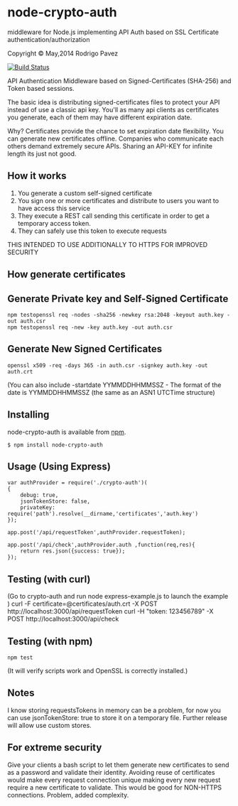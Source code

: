 node-crypto-auth
=======================

middleware for Node.js implementing API Auth based on  SSL Certificate
authentication/authorization

Copyright © May,2014 Rodrigo Pavez

[![Build Status](https://travis-ci.org/rpavez/node-crypto-auth.png)](https://travis-ci.org/rpavez/node-crypto-auth)

API Authentication Middleware based on Signed-Certificates (SHA-256) and Token based sessions.

The basic idea is distributing signed-certificates files to protect your API instead of use a classic api key.
You'll as many api clients as certificates you generate, each of them may have different expiration date.

Why? Certificates provide the chance to set expiration date flexibility. You can generate new certificates offline. 
Companies who communicate each others demand extremely secure APIs. Sharing an API-KEY for infinite length its just not good.

How it works
------------
1. You generate a custom self-signed certificate
2. You sign one or more certificates and distribute to users you want to have access this service
3. They execute a REST call sending this certificate in order to get a temporary access token.
4. They can safely use this token to execute requests

THIS INTENDED TO USE ADDITIONALLY TO HTTPS FOR IMPROVED SECURITY

How generate certificates
----------------------------

Generate Private key and Self-Signed Certificate
------------------------------------------------
    npm testopenssl req -nodes -sha256 -newkey rsa:2048 -keyout auth.key -out auth.csr
    npm testopenssl req -new -key auth.key -out auth.csr

Generate New Signed Certificates
--------------------------------
    openssl x509 -req -days 365 -in auth.csr -signkey auth.key -out auth.crt
(You can also include -startdate YYMMDDHHMMSSZ - The format of the date is YYMMDDHHMMSSZ (the same as an ASN1 UTCTime structure)

Installing
----------

node-crypto-auth is available from [npm](https://npmjs.org/package/node-crypto-auth.).

    $ npm install node-crypto-auth

Usage (Using Express)
---------------------

    var authProvider = require('./crypto-auth')(
    {
    	debug: true, 
    	jsonTokenStore: false,
    	privateKey: require('path').resolve(__dirname,'certificates','auth.key')
    });
    
    app.post('/api/requestToken',authProvider.requestToken);
    
    app.post('/api/check',authProvider.auth ,function(req,res){
        return res.json({success: true});
    });


Testing (with curl)
-------------------
(Go to crypto-auth and run node express-example.js to launch the example )
curl -F certificate=@certificates/auth.crt -X POST http://localhost:3000/api/requestToken
    curl -H "token: 123456789" -X POST http://localhost:3000/api/check


Testing (with npm)
---------------
    npm test
(It will verify scripts work and OpenSSL is correctly installed.)

Notes
-----
I know storing requestsTokens in memory can be a problem, for now you can use jsonTokenStore: true to store it on a temporary file. Further release will allow use custom stores.

For extreme security
--------------------
Give your clients a bash script to let them generate new certificates to send as a password and validate their identity. Avoiding reuse of certificates would make every request connection unique making every new request require a new certificate to validate. This would be good for NON-HTTPS connections. Problem, added complexity.
